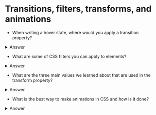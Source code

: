 
# Transitions, filters, transforms, and animations

* When writing a hover state, where would you apply a transition property? 
<details>
  <summary>Answer</summary>

	The transition property should always be placed on the original selector, so that the transition occurs both when applying the hover state and removing it.
</details>

* What are some of CSS filters you can apply to elements?
<details>
  <summary>Answer</summary>
	
	`blur()`, `constrast()`, `brightness()`, `drop-shadow()`, `grayscale()`, `opacity()`, `none`.
</details>

* What are the three main values we learned about that are used in the transform property?
<details>
  <summary>Answer</summary>
	
	`translate()`, `scale()`, and `rotate()` are the three most commonly used transform properties, but can also be made more specific with by using `translatex()`, `translatey()`, `scalex()`, `scaley()`, `rotatex()`, and `rotatey()`.
</details>

* What is the best way to make animations in CSS and how is it done?
<details>
  <summary>Answer</summary>
	
	Keyframes use at-rules and define different points in an animations life using %, or the keywords "from" and "to."
</details>